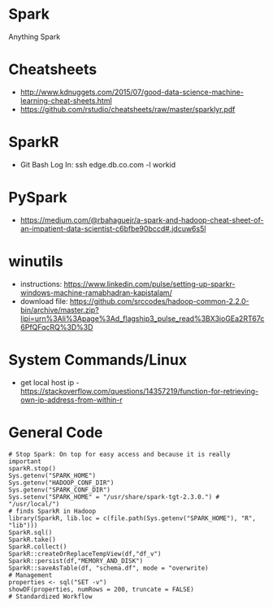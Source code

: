 # Spark
Anything Spark

# Cheatsheets
 - http://www.kdnuggets.com/2015/07/good-data-science-machine-learning-cheat-sheets.html
 - https://github.com/rstudio/cheatsheets/raw/master/sparklyr.pdf

# SparkR
 - Git Bash Log In: ssh edge.db.co.com -l workid


# PySpark
 - https://medium.com/@rbahaguejr/a-spark-and-hadoop-cheat-sheet-of-an-impatient-data-scientist-c6bfbe90bccd#.jdcuw6s5l
 
# winutils
 - instructions: https://www.linkedin.com/pulse/setting-up-sparkr-windows-machine-ramabhadran-kapistalam/
 - download file: https://github.com/srccodes/hadoop-common-2.2.0-bin/archive/master.zip?lipi=urn%3Ali%3Apage%3Ad_flagship3_pulse_read%3BX3ioGEa2RT67c6PfQFqcRQ%3D%3D

# System Commands/Linux
 - get local host ip - https://stackoverflow.com/questions/14357219/function-for-retrieving-own-ip-address-from-within-r

# General Code
```
# Stop Spark: On top for easy access and because it is really important
sparkR.stop()
Sys.getenv("SPARK_HOME") 
Sys.getenv("HADOOP_CONF_DIR")
Sys.getenv("SPARK_CONF_DIR")
Sys.setenv("SPARK_HOME" = "/usr/share/spark-tgt-2.3.0.") # "/usr/local/")
# finds SparkR in Hadoop
library(SparkR, lib.loc = c(file.path(Sys.getenv("SPARK_HOME"), "R", "lib")))
SparkR.sql()
SparkR.take()
SparkR.collect()
SparkR::createOrReplaceTempView(df,"df_v")
SparkR::persist(df,"MEMORY_AND_DISK")
SparkR::saveAsTable(df, "schema.df", mode = "overwrite)
# Management
properties <- sql("SET -v")
showDF(properties, numRows = 200, truncate = FALSE)
# Standardized Workflow

```
